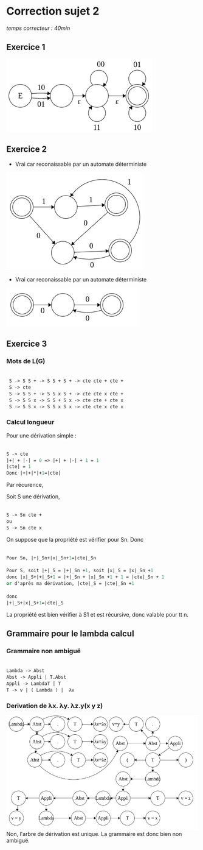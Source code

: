 # Correction sujet 2

*temps correcteur : 40min*

## Exercice 1

![](images/sujet2_automate1.png)

## Exercice 2

- Vrai car reconaissable par un automate déterministe

![](images/sujet2_automate2.png)

- Vrai car reconaissable par un automate déterministe

![](images/sujet2_automate3.png)

## Exercice 3

### Mots de L(G)

```Ocaml

 S -> S S + -> S S + S + -> cte cte + cte +
 S -> cte
 S -> S S + -> S S x S + -> cte cte x cte +
 S -> S S x -> S S + S x -> cte cte + cte x
 S -> S S x -> S S x S x -> cte cte x cte x

```

### Calcul longueur

 Pour une dérivation simple :

 ``` Ocaml

S -> cte
|+| + |-| = 0 => |+| + |-| + 1 = 1
|cte| = 1
Donc |+|+|*|+1=|cte|

```

 Par récurence,

 Soit S une dérivation,

```Ocaml

S -> Sn cte +
ou
S -> Sn cte x

```

 On suppose que la propriété est vérifier pour Sn. Donc

```Ocaml

Pour Sn, |+|_Sn+|x|_Sn+1=|cte|_Sn

Pour S, soit |+|_S = |+|_Sn +1, soit |x|_S = |x|_Sn +1
donc |x|_S+|+|_S+1 = |+|_Sn + |x|_Sn +1 + 1 = |cte|_Sn + 1
or d'après ma dérivation, |cte|_S = |cte|_Sn +1

donc
|+|_S+|x|_S+1=|cte|_S

```

 La propriété est bien vérifier à S1 et est récursive, donc valable pour tt n.

## Grammaire pour le lambda calcul

### Grammaire non ambiguë

```Ocaml

Lambda -> Abst
Abst -> Appli | T.Abst
Appli -> LambdaT | T
T -> v | ( Lambda ) |  λv

```

### Derivation de  λx. λy. λz.y(x y z)


![](images/sujet2_derivation.png)
Non, l'arbre de dérivation est unique. La grammaire est donc bien non ambiguë.